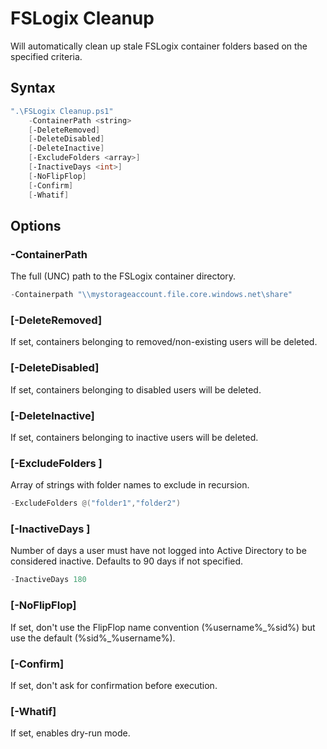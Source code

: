 # FSLogix Cleanup

Will automatically clean up stale FSLogix container folders based on the specified criteria.

## Syntax

```powershell
".\FSLogix Cleanup.ps1" 
    -ContainerPath <string>
    [-DeleteRemoved]
    [-DeleteDisabled]
    [-DeleteInactive]
    [-ExcludeFolders <array>]
    [-InactiveDays <int>]
    [-NoFlipFlop]
    [-Confirm]
    [-Whatif]
```

## Options

### -ContainerPath <string>

The full (UNC) path to the FSLogix container directory.

```powershell
-Containerpath "\\mystorageaccount.file.core.windows.net\share"
```

### [-DeleteRemoved]

If set, containers belonging to removed/non-existing users will be deleted.

### [-DeleteDisabled]

If set, containers belonging to disabled users will be deleted.

### [-DeleteInactive]

If set, containers belonging to inactive users will be deleted.

### [-ExcludeFolders <array>]

Array of strings with folder names to exclude in recursion.

```powershell
-ExcludeFolders @("folder1","folder2")
```

### [-InactiveDays <int>]

Number of days a user must have not logged into Active Directory to be considered inactive. Defaults to 90 days if not specified.

```powershell
-InactiveDays 180
```

### [-NoFlipFlop]

If set, don't use the FlipFlop name convention (%username%\_%sid%) but use the default (%sid%\_%username%).

### [-Confirm]

If set, don't ask for confirmation before execution.

### [-Whatif]

If set, enables dry-run mode.
